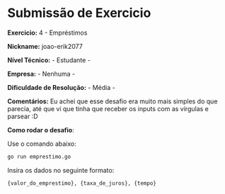 # Submissão de Exercicio

**Exercicio:** 4 - Empréstimos

**Nickname:** joao-erik2077

**Nível Técnico:** - Estudante -

**Empresa:** - Nenhuma -

**Dificuldade de Resolução:** - Média -

**Comentários:** Eu achei que esse desafio era muito mais simples do que parecia, até que vi que tinha que receber os inputs com as vírgulas e parsear :D

**Como rodar o desafio**: 

Use o comando abaixo: 
```bash
go run emprestimo.go
```
Insira os dados no seguinte formato:
```bash
{valor_do_emprestimo}, {taxa_de_juros}, {tempo}
```